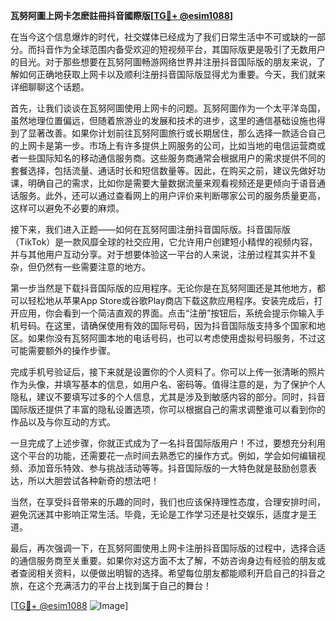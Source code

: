**瓦努阿圖上网卡怎麽註冊抖音國際版[[TG💪+ @esim1088](https://t.me/s/esim1088)]**

在当今这个信息爆炸的时代，社交媒体已经成为了我们日常生活中不可或缺的一部分。而抖音作为全球范围内备受欢迎的短视频平台，其国际版更是吸引了无数用户的目光。对于那些想要在瓦努阿圖畅游网络世界并注册抖音国际版的朋友来说，了解如何正确地获取上网卡以及顺利注册抖音国际版显得尤为重要。今天，我们就来详细聊聊这个话题。

首先，让我们谈谈在瓦努阿圖使用上网卡的问题。瓦努阿圖作为一个太平洋岛国，虽然地理位置偏远，但随着旅游业的发展和技术的进步，这里的通信基础设施也得到了显著改善。如果你计划前往瓦努阿圖旅行或长期居住，那么选择一款适合自己的上网卡是第一步。市场上有许多提供上网服务的公司，比如当地的电信运营商或者一些国际知名的移动通信服务商。这些服务商通常会根据用户的需求提供不同的套餐选择，包括流量、通话时长和短信数量等。因此，在购买之前，建议先做好功课，明确自己的需求，比如你是需要大量数据流量来观看视频还是更倾向于语音通话服务。此外，还可以通过查看网上的用户评价来判断哪家公司的服务质量更高，这样可以避免不必要的麻烦。

接下来，我们进入正题——如何在瓦努阿圖注册抖音国际版。抖音国际版（TikTok）是一款风靡全球的社交应用，它允许用户创建短小精悍的视频内容，并与其他用户互动分享。对于想要体验这一平台的人来说，注册过程其实并不复杂，但仍然有一些需要注意的地方。

第一步当然是下载抖音国际版的应用程序。无论你是在瓦努阿圖还是其他地方，都可以轻松地从苹果App Store或谷歌Play商店下载这款应用程序。安装完成后，打开应用，你会看到一个简洁直观的界面。点击“注册”按钮后，系统会提示你输入手机号码。在这里，请确保使用有效的国际号码，因为抖音国际版支持多个国家和地区。如果你没有瓦努阿圖本地的电话号码，也可以考虑使用虚拟号码服务，不过这可能需要额外的操作步骤。

完成手机号验证后，接下来就是设置你的个人资料了。你可以上传一张清晰的照片作为头像，并填写基本的信息，如用户名、密码等。值得注意的是，为了保护个人隐私，建议不要填写过多的个人信息，尤其是涉及到敏感内容的部分。同时，抖音国际版还提供了丰富的隐私设置选项，你可以根据自己的需求调整谁可以看到你的作品以及与你互动的方式。

一旦完成了上述步骤，你就正式成为了一名抖音国际版用户！不过，要想充分利用这个平台的功能，还需要花一点时间去熟悉它的操作方式。例如，学会如何编辑视频、添加音乐特效、参与挑战活动等等。抖音国际版的一大特色就是鼓励创意表达，所以大胆尝试各种新奇的想法吧！

当然，在享受抖音带来的乐趣的同时，我们也应该保持理性态度，合理安排时间，避免沉迷其中影响正常生活。毕竟，无论是工作学习还是社交娱乐，适度才是王道。

最后，再次强调一下，在瓦努阿圖使用上网卡注册抖音国际版的过程中，选择合适的通信服务商至关重要。如果你对这方面不太了解，不妨咨询身边有经验的朋友或者查阅相关资料，以便做出明智的选择。希望每位朋友都能顺利开启自己的抖音之旅，在这个充满活力的平台上找到属于自己的舞台！

[[TG💪+ @esim1088](https://t.me/s/esim1088) ![Image](https://i.postimg.cc/4NQfJmqS/Snipaste-2025-05-13-00-14-12.png)]